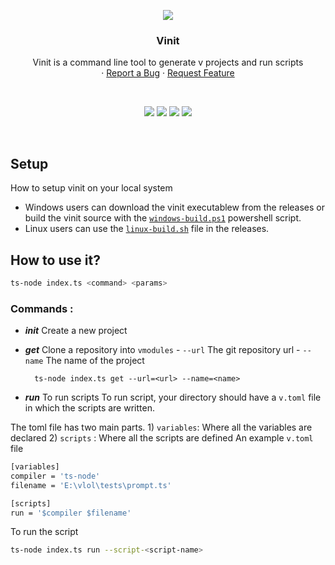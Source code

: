 <p align="center">
  <img src="https://i.imgur.com/xs4pUIG.png" aly="logo">
  <h3 align="center">Vinit</h3>

  <p align="center">
    Vinit is a command line tool to generate v projects and run scripts
    <br />
<!--     <a href="https://python-polyglot.netlify.app/">📖 Documentation</a> -->
    ·
    <a href="https://github.com/pranavbaburaj/vinit/issues">Report a Bug</a>
    ·
    <a href="https://github.com/pranavbaburaj/vinit/pulls">Request Feature</a>
  </p>
  <br>
  <p align="center">
    <img src="https://img.shields.io/discord/808537055177080892.svg">
    <img src="https://badges.frapsoft.com/os/v1/open-source.svg?v=103">
    <img src="https://img.shields.io/github/last-commit/pranavbaburaj/vinit">
    <img src="https://tokei.rs/b1/github/pranavbaburaj/vinit">
  </p>

  <br />
</p>


## Setup
How to setup vinit on your local system
- Windows users can download the vinit executablew from the releases or build the vinit source
  with the [`windows-build.ps1`](https://github.com/pranavbaburaj/vinit/releases/download/1.0.1/windows-build.ps1) powershell script.
- Linux users can use the [`linux-build.sh`](https://github.com/pranavbaburaj/vinit/releases/download/1.0.1/linux-build.sh) file in the releases. 

##  How to use it?
```sh
ts-node index.ts <command> <params> 
```

### Commands :

- ***init*** Create a new project
- ***get*** Clone a repository into `vmodules`
		-  `--url` The git repository url
		- `--name` The name of the project

		ts-node index.ts get --url=<url> --name=<name>

- ***run*** To run scripts
To run script, your directory should have a `v.toml` file in which the scripts are written.

The toml file has two main parts.
		 1) `variables`: Where all the variables are declared
		 2) `scripts` : Where all the scripts are defined
An example `v.toml` file
```sh
[variables]
compiler = 'ts-node'
filename = 'E:\vlol\tests\prompt.ts'

[scripts]
run = '$compiler $filename'
```

To run the script
```sh
ts-node index.ts run --script-<script-name>
```
